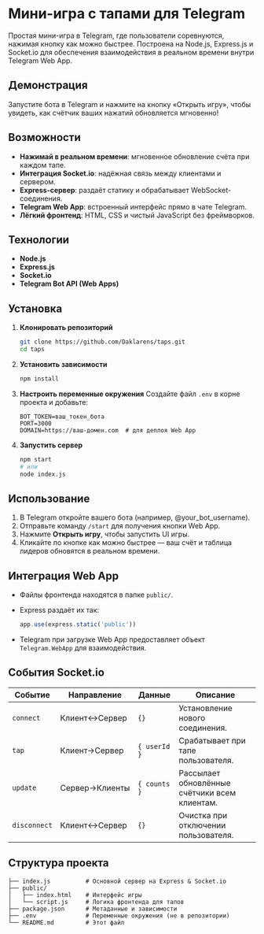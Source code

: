# Мини-игра с тапами для Telegram

Простая мини-игра в Telegram, где пользователи соревнуются, нажимая кнопку как можно быстрее. Построена на Node.js, Express.js и Socket.io для обеспечения взаимодействия в реальном времени внутри Telegram Web App.

## Демонстрация

Запустите бота в Telegram и нажмите на кнопку «Открыть игру», чтобы увидеть, как счётчик ваших нажатий обновляется мгновенно!

## Возможности

* **Нажимай в реальном времени**: мгновенное обновление счёта при каждом тапе.
* **Интеграция Socket.io**: надёжная связь между клиентами и сервером.
* **Express-сервер**: раздаёт статику и обрабатывает WebSocket-соединения.
* **Telegram Web App**: встроенный интерфейс прямо в чате Telegram.
* **Лёгкий фронтенд**: HTML, CSS и чистый JavaScript без фреймворков.

## Технологии

* **Node.js**
* **Express.js**
* **Socket.io**
* **Telegram Bot API (Web Apps)**

## Установка

1. **Клонировать репозиторий**

   ```bash
   git clone https://github.com/Daklarens/taps.git
   cd taps
   ```

2. **Установить зависимости**

   ```bash
   npm install
   ```

3. **Настроить переменные окружения**
   Создайте файл `.env` в корне проекта и добавьте:

   ```env
   BOT_TOKEN=ваш_токен_бота
   PORT=3000
   DOMAIN=https://ваш-домен.com  # для деплоя Web App
   ```

4. **Запустить сервер**

   ```bash
   npm start
   # или
   node index.js
   ```

## Использование

1. В Telegram откройте вашего бота (например, @your\_bot\_username).
2. Отправьте команду `/start` для получения кнопки Web App.
3. Нажмите **Открыть игру**, чтобы запустить UI игры.
4. Кликайте по кнопке как можно быстрее — ваш счёт и таблица лидеров обновятся в реальном времени.

## Интеграция Web App

* Файлы фронтенда находятся в папке `public/`.
* Express раздаёт их так:

  ```js
  app.use(express.static('public'))
  ```
* Telegram при загрузке Web App предоставляет объект `Telegram.WebApp` для взаимодействия.

## События Socket.io

| Событие      | Направление    | Данные       | Описание                                      |
| ------------ | -------------- | ------------ | --------------------------------------------- |
| `connect`    | Клиент↔Сервер  | `{}`         | Установление нового соединения.               |
| `tap`        | Клиент→Сервер  | `{ userId }` | Срабатывает при тапе пользователя.            |
| `update`     | Сервер→Клиенты | `{ counts }` | Рассылает обновлённые счётчики всем клиентам. |
| `disconnect` | Клиент↔Сервер  | `{}`         | Очистка при отключении пользователя.          |

## Структура проекта

```
├── index.js          # Основной сервер на Express & Socket.io
├── public/
│   ├── index.html    # Интерфейс игры
│   └── script.js     # Логика фронтенда для тапов
├── package.json      # Метаданные и зависимости
├── .env              # Переменные окружения (не в репозитории)
└── README.md         # Этот файл
```


